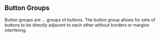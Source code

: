 ## Button Groups

Button groups are ... groups of buttons. The button group allows for sets of buttons to be directly adjacent to each other without borders or margins interfering.